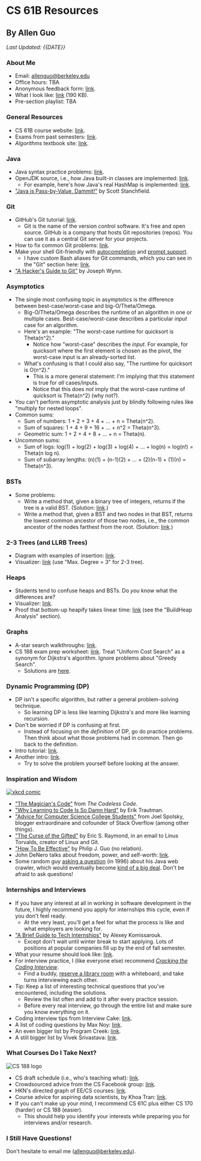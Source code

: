 # CS 61B Resources

## By Allen Guo

*Last Updated: {{DATE}}*

<!-- **Some review questions: [link](https://docs.google.com/document/d/1JP44IkTnZRM7T_2UtvI3Hrn6vSmb1WCzMjsS1p3nToI/edit?usp=sharing).** -->

### About Me

* Email: [allenguo@berkeley.edu](mailto:allenguo@berkeley.edu)
* Office hours: TBA
* Anonymous feedback form: [link](https://docs.google.com/forms/d/e/1FAIpQLSfeahd-Mjg09o-I0IcY_J5a21RgTkSWCorfJZWJ-hLNuXxqWA/viewform).
* What I look like: [link](me.jpg) (190 KB).
* Pre-section playlist: TBA

### General Resources

* CS 61B course website: [link](http://datastructur.es).
* Exams from past semesters: [link](https://hkn.eecs.berkeley.edu/exams/course/CS/61B).
* *Algorithms* textbook site: [link](http://algs4.cs.princeton.edu/home/).
<!--
* Resources pages by other TAs:
  * From Spring 2016: [Sarah Kim](http://www.sarahjikim.com/cs61b.html).
  * From this semester: [Sherdil Niyaz](http://sniyaz.weebly.com/cs61b.html).-->
<!-- * VisuAlgo algorithm visualizations: [link](http://visualgo.net/). -->
<!-- * Big-O Cheat Sheet: [link](http://www.bigocheatsheet.com/). Make sure you can explain *why* various time complexities are what they are. -->

### Java

* Java syntax practice problems: [link](http://codingbat.com/java).
* OpenJDK source, i.e., how Java built-in classes are implemented: [link](http://grepcode.com/snapshot/repository.grepcode.com/java/root/jdk/openjdk/8u40-b25/).
    * For example, here's how Java's real HashMap is implemented: [link](http://grepcode.com/file/repository.grepcode.com/java/root/jdk/openjdk/8u40-b25/java/util/HashMap.java?av=f).
* ["Java is Pass-by-Value, Dammit!"](http://javadude.com/articles/passbyvalue.htm) by Scott Stanchfield.

### Git

* GitHub's Git tutorial: [link](https://try.github.io).
    * Git is the name of the version control software. It's free and open source. GitHub is a company that hosts Git repositories (repos). You can use it as a central Git server for your projects.
* How to fix common Git problems: [link](http://ohshitgit.com/).
* Make your shell Git-friendly with [autocompletion](https://git-scm.com/book/en/v1/Git-Basics-Tips-and-Tricks#Auto-Completion) and [prompt support](https://github.com/git/git/blob/master/contrib/completion/git-prompt.sh).
    * I have custom Bash aliases for Git commands, which you can see in the "Git" section here: [link](https://github.com/guoguo12/guoguo12.github.io/blob/master/bash).
* ["A Hacker's Guide to Git"](https://wildlyinaccurate.com/a-hackers-guide-to-git/) by Joseph Wynn.


### Asymptotics

* The single most confusing topic in asymptotics is the difference between best-case/worst-case and big-O/Theta/Omega.
    * Big-O/Theta/Omega describes the runtime of an algorithm in one or multiple cases. Best-case/worst-case describes a particular *input* case for an algorithm.
    * Here's an example: "The worst-case runtime for quicksort is Theta(n^2)."
        * Notice how "worst-case" describes the *input*. For example, for quicksort where the first element is chosen as the pivot, the worst-case input is an already-sorted list.
    * What's confusing is that I could also say, "The runtime for quicksort is O(n^2)."
        * This is a more general statement: I'm implying that this statement is true for *all* cases/inputs.
        * Notice that this does *not* imply that the worst-case runtime of quicksort is Theta(n^2) (why not?).
* You can't perform asymptotic analysis just by blindly following rules like "multiply for nested loops".
* Common sums:
    * Sum of numbers: 1 + 2 + 3 + 4 + ... + n = Theta(n^2).
    * Sum of squares: 1 + 4 + 9 + 16 + ... + n^2 = Theta(n^3).
    * Geometric sum: 1 + 2 + 4 + 8 + ... + n = Theta(n).
* Uncommon sums:
    * Sum of logs: log(1) + log(2) + log(3) + log(4) + ... + log(n) = log(n!) = Theta(n log n).
    * Sum of subarray lengths: (n)(1) + (n-1)(2) + ... + (2)(n-1) + (1)(n) = Theta(n^3).

### BSTs

* Some problems:
  * Write a method that, given a binary tree of integers, returns if the tree is a valid BST. (Solution: [link](http://www.geeksforgeeks.org/a-program-to-check-if-a-binary-tree-is-bst-or-not/).)
  * Write a method that, given a BST and two nodes in that BST, returns the lowest common ancestor of those two nodes, i.e., the common ancestor of the nodes farthest from the root. (Solution: [link](http://www.geeksforgeeks.org/lowest-common-ancestor-binary-tree-set-1/).)

### 2-3 Trees (and LLRB Trees)

* Diagram with examples of insertion: [link](https://upload.wikimedia.org/wikipedia/commons/thumb/4/44/2-3_insertion.svg/1024px-2-3_insertion.svg.png).
* Visualizer: [link](https://www.cs.usfca.edu/~galles/visualization/BTree.html) (use "Max. Degree = 3" for 2-3 tree).

### Heaps

* Students tend to confuse heaps and BSTs. Do *you* know what the differences are?
* Visualizer: [link](https://www.cs.usfca.edu/~galles/visualization/Heap.html).
* Proof that bottom-up heapify takes linear time: [link](https://www.cs.umd.edu/~meesh/351/mount/lectures/lect14-heapsort-analysis-part.pdf) (see the "BuildHeap Analysis" section).

### Graphs

* A-star search walkthroughs: [link](https://youtu.be/g0MJRpquEOk).
* CS 188 exam prep worksheet: [link](https://s3-us-west-2.amazonaws.com/cs188websitecontent/exam_prep/sp16-cs188-exam-prep-1.pdf). Treat "Uniform Cost Search" as a synonym for Dijkstra's algorithm. Ignore problems about "Greedy Search".
    * Solutions are [here](https://s3-us-west-2.amazonaws.com/cs188websitecontent/exam_prep/sp16-cs188-exam-prep-1-solutions.pdf).

### Dynamic Programming (DP)

* DP isn't a specific algorithm, but rather a general problem-solving technique.
    * So learning DP is less like learning Dijkstra's and more like learning recursion.
* Don't be worried if DP is confusing at first.
    * Instead of focusing on the *definition* of DP, go do practice problems. Then think about what those problems had in common. Then go back to the definition.
* Intro tutorial: [link](http://20bits.com/article/introduction-to-dynamic-programming).
* Another intro: [link](https://gsourcecode.wordpress.com/2012/04/12/cutting-rods-introduction-to-dynamic-programming/).
    * Try to solve the problem yourself before looking at the answer.

### Inspiration and Wisdom
[![xkcd comic](http://berkeley-cs61as.github.io/static/elegant.png "Source: xkcd (CC-BY-NC)")](https://xkcd.com/297/)

* ["The Magician's Code"](http://thecodelesscode.com/case/195) from *The Codeless Code*.
* ["Why Learning to Code Is So Damn Hard"](https://www.vikingcodeschool.com/posts/why-learning-to-code-is-so-damn-hard) by Erik Trautman.
* ["Advice for Computer Science College Students"](http://joelonsoftware.com/articles/CollegeAdvice.html) from Joel Spolsky, blogger extraordinaire and cofounder of Stack Overflow (among other things).
* ["The Curse of the Gifted"](https://lwn.net/2000/0824/a/esr-sharing.php3) by Eric S. Raymond, in an email to Linus Torvalds, creator of Linux and Git.
* ["How To Be Effective"](http://www.pgbovine.net/productivity-tips.htm) by Philip J. Guo (no relation).
* John DeNero talks about freedom, power, and self-worth: [link](https://www.youtube.com/watch?v=e_jH9GkahPQ&feature=youtu.be&t=33m33s).
* Some random guy [asking a question](https://groups.google.com/forum/#!search/larry$20sanger$20java$201996/comp.lang.java/aSPAJO05LIU/ushhUIQQ-ogJ) (in 1996) about his Java web crawler, which would eventually become [kind of a big deal](https://en.wikipedia.org/wiki/Google). Don't be afraid to ask questions!

<!--
### Just for Fun
* ["How a Programmer Reads Your Resume (Comic)"](http://stevehanov.ca/blog/resume_comic.png) by Steve Hanov.
* ["A Brief, Incomplete, and Mostly Wrong History of Programming Languages"](https://thequickword.wordpress.com/2014/02/16/james-irys-history-of-programming-languages-illustrated-with-pictures-and-large-fonts/) (illustrated) by James Iry et al.
-->

### Internships and Interviews

* If you have any interest at all in working in software development in the future, I highly recommend you apply for internships this cycle, even if you don't feel ready.
    * At the very least, you'll get a feel for what the process is like and what employers are looking for.
* ["A Brief Guide to Tech Internships"](http://alexeymk.com/a-brief-guide-to-tech-internships/) by Alexey Komissarouk.
    * Except don't wait until winter break to start applying. Lots of positions at popular companies fill up by the end of fall semester.
* What your resume should look like: [link](https://www.reddit.com/r/cscareerquestions/comments/25u0eo/could_we_create_a_basic_undergrad_resume/chktg4y/).
* For interview practice, I (like everyone else) recommend *[Cracking the Coding Interview](https://smile.amazon.com/gp/product/0984782850/ref=pd_sbs_14_t_0?ie=UTF8&psc=1&refRID=5FQD69BDFX5C08415N34)*.
    * Find a buddy, [reserve a library room](https://berkeley.libcal.com/) with a whiteboard, and take turns interviewing each other.
* Tip: Keep a list of interesting technical questions that you've encountered, including the solutions.
    * Review the list often and add to it after every practice session.
    * Before every real interview, go through the entire list and make sure you know everything on it.
* Coding interview tips from Interview Cake: [link](https://www.interviewcake.com/article/python/coding-interview-tips).
* A list of coding questions by Max Noy: [link](http://maxnoy.com/interviews.html).
* An even bigger list by Program Creek: [link](http://www.programcreek.com/2012/11/top-10-algorithms-for-coding-interview/).
* A still bigger list by Vivek Srivastava: [link](https://techiedelight.quora.com/500-Data-structures-and-algorithms-interview-questions-and-their-solutions).

### What Courses Do I Take Next?
![CS 188 logo](https://people.eecs.berkeley.edu/~russell/classes/cs188/f14/images/cs188_welcome.png)

* CS draft schedule (i.e., who's teaching what): [link](https://www2.eecs.berkeley.edu/Scheduling/CS/schedule-draft.html).
* Crowdsourced advice from the CS Facebook group: [link](https://docs.google.com/document/d/1qgPEICPPCAI2T7On8gJ7kle8gaMivHu337ps4q_psdI/edit).
* HKN's directed graph of EE/CS courses: [link](https://hkn.eecs.berkeley.edu/courseguides).
* Course advice for aspiring data scientists, by Khoa Tran: [link](https://kqdtran.github.io/so-i-heard-youre-an-aspiring-golden-bear-data-scient-ish/index.html).
* If you can't make up your mind, I recommend CS 61C plus either CS 170 (harder) or CS 188 (easier).
    * This should help you identify your interests while preparing you for interviews and/or research.

### I Still Have Questions!

Don't hesitate to email me ([allenguo@berkeley.edu](mailto:allenguo@berkeley.edu)).
